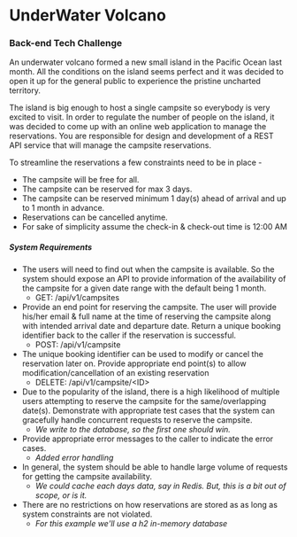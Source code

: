 # UnderWater Volcano

### Back-end Tech Challenge

An underwater volcano formed a new small island in the Pacific Ocean last month. 
All the conditions on the island seems perfect and it was
decided to open it up for the general public to experience the pristine uncharted territory.

The island is big enough to host a single campsite so everybody is very excited to visit. In order to regulate the number of people on the island, it
was decided to come up with an online web application to manage the reservations. You are responsible for design and development of a REST
API service that will manage the campsite reservations.

To streamline the reservations a few constraints need to be in place -
* The campsite will be free for all.
* The campsite can be reserved for max 3 days.
* The campsite can be reserved minimum 1 day(s) ahead of arrival and up to 1 month in advance.
* Reservations can be cancelled anytime.
* For sake of simplicity assume the check-in & check-out time is 12:00 AM

##### System Requirements

* The users will need to find out when the campsite is available. So the system should expose an API to provide information of the
availability of the campsite for a given date range with the default being 1 month.
  * GET: /api/v1/campsites
* Provide an end point for reserving the campsite. The user will provide his/her email & full name at the time of reserving the campsite
along with intended arrival date and departure date. Return a unique booking identifier back to the caller if the reservation is successful.
  * POST: /api/v1/campsite
* The unique booking identifier can be used to modify or cancel the reservation later on. Provide appropriate end point(s) to allow
modification/cancellation of an existing reservation
  * DELETE: /api/v1/campsite/\<ID> 
* Due to the popularity of the island, there is a high likelihood of multiple users attempting to reserve the campsite for the same/overlapping
date(s). Demonstrate with appropriate test cases that the system can gracefully handle concurrent requests to reserve the campsite.
  * _We write to the database, so the first one should win._
* Provide appropriate error messages to the caller to indicate the error cases.
  * _Added error handling_
* In general, the system should be able to handle large volume of requests for getting the campsite availability.
  * _We could cache each days data, say in Redis.  But, this is a bit out of scope, or is it._ 
* There are no restrictions on how reservations are stored as as long as system constraints are not violated.
  * _For this example we'll use a h2 in-memory database_